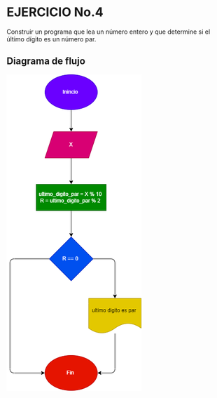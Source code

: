 # EJERCICIO No.4
Construir un programa que lea un número entero y que determine si el último dígito es un número par.

## Diagrama de flujo 

![Diagrama de flujo](ultimo_digito_par.png "Diagrama de flujo")
